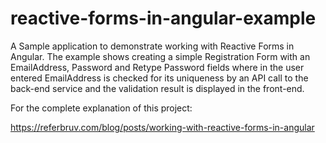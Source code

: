 # reactive-forms-in-angular-example
A Sample application to demonstrate working with Reactive Forms in Angular. The example shows creating a simple Registration Form with an EmailAddress, Password and Retype Password fields where in the user entered EmailAddress is checked for its uniqueness by an API call to the back-end service and the validation result is displayed in the front-end.

For the complete explanation of this project:

https://referbruv.com/blog/posts/working-with-reactive-forms-in-angular